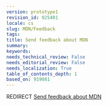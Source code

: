 ```yaml
---
version: prototype1
revision_id: 925401
locale: cs
slug: MDN/Feedback
tags: 
title: Send feedback about MDN
summary: 
keywords: 
needs_technical_review: False
needs_editorial_review: False
needs_localization: True
table_of_contents_depth: 1
based_on: 919081
---
```

<p>REDIRECT <a class="redirect" href="/en-US/docs/MDN/Feedback">Send feedback about MDN</a></p>

